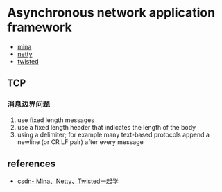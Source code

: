 # Asynchronous network application framework

* [mina](socket-async.md)
* [netty](socket-async.md)
* [twisted](socket-async.md)

## TCP

### 消息边界问题

1. use fixed length messages
2. use a fixed length header that indicates the length of the body
3. using a delimiter; for example many text-based protocols append a newline \(or CR LF pair\) after every message

## references

* [csdn- Mina、Netty、Twisted一起学](http://blog.csdn.net/xiao__gui/article/details/38581355)

